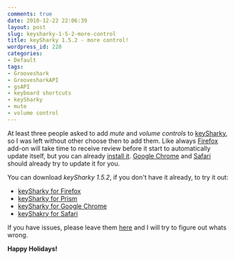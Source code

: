 ```yaml
---
comments: true
date: 2010-12-22 22:06:39
layout: post
slug: keysharky-1-5-2-more-control
title: keySharky 1.5.2 - more control!
wordpress_id: 228
categories:
- Default
tags:
- Grooveshark
- GroovesharkAPI
- gsAPI
- keyboard shortcuts
- keySharky
- mute
- volume control
---
```


At least three people asked to add _mute_ and _volume controls_ to [keySharky](http://keysharky.tldr.lv/), so I was left without other choose then to add them. Like always [Firefox](http://www.mozilla.com/en-US/firefox/) add-on will take time to receive review before it start to automatically update itself, but you can already [install it](https://addons.mozilla.org/en-US/firefox/addon/54954/versions/?page=1#version-1.5.2). [Google Chrome](http://www.google.com/chrome) and [Safari](http://www.apple.com/safari/) should already try to update it for you.

You can download _keySharky 1.5.2_, if you don't have it already, to try it out:

* [keySharky for Firefox](https://addons.mozilla.org/en-US/firefox/addon/54954/versions/?page=1#version-1.5.2)
* [keySharky for Prism](https://github.com/downloads/intarstudents/keySharky/keySharky-prism-latest.xpi)
* [keySharky for Google Chrome](https://chrome.google.com/extensions/detail/bmdbjbgbnoljfhkjiebkdphfikhkkopn)
* [keyShakry for Safari](http://keysharky.tldr.lv/grab/keysharky.safariextz)

If you have issues, please leave them [here](https://github.com/intarstudents/keySharky/issues) and I will try to figure out whats wrong.

**Happy Holidays!**

